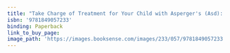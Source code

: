 ```yaml
---
title: "Take Charge of Treatment for Your Child with Asperger's (Asd): Create a Personalized Guide to Success for Home, School, and the Community"
isbn: '9781849057233'
binding: Paperback
link_to_buy_page:
image_path: 'https://images.booksense.com/images/233/057/9781849057233.jpg'
---
```


